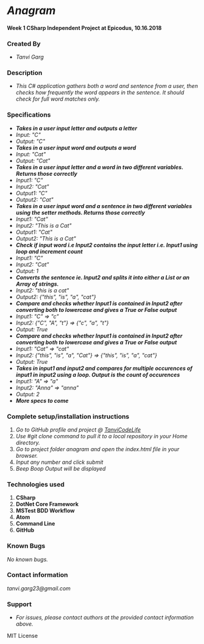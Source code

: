 # _Anagram_
#### Week 1 CSharp Independent Project at Epicodus, 10.16.2018

### Created By
* _Tanvi Garg_

### Description
* _This C# application gathers both a word and sentence from a user, then checks how frequently the word appears in the sentence. It should check for full word matches only._


### Specifications
* _**Takes in a user input letter and outputs a letter**_
* _Input: "C"_
* _Output: "C"_
* _**Takes in a user input word and outputs a word**_
* _Input: "Cat"_
* _Output: "Cat"_
* _**Takes in a user input letter and a word in two different variables. Returns those correctly**_
* _Input1: "C"_
* _Input2: "Cat"_
* _Output1: "C"_
* _Output2: "Cat"_
* _**Takes in a user input word and a sentence in two different variables using the setter methods. Returns those correctly**_
* _Input1: "Cat"_
* _Input2: "This is a Cat"_
* _Output1: "Cat"_
* _Output2: "This is a Cat"_
* _**Check if input word i.e Input2 contains the input letter i.e. Input1 using loop and increment count**_
* _Input1: "C"_
* _Input2: "Cat"_
* _Output: 1_
* _**Converts the sentence ie. Input2 and splits it into either a List or an Array of strings.**_
* _Input2: "this is a cat"_
* _Output2: {"this", "is", "a", "cat"}_
* _**Compare and checks whether Input1 is contained in Input2 after converting both to lowercase and gives a True or False output**_
* _Input1: "C" => "c"_
* _Input2: {"C", "A", "t"} => {"c", "a", "t"}_
* _Output: True_
* _**Compare and checks whether Input1 is contained in Input2 after converting both to lowercase and gives a True or False output**_
* _Input1: "Cat" => "cat"_
* _Input2: {"this", "is", "a", "Cat"} => {"this", "is", "a", "cat"}_
* _Output: True_
* _**Takes in input1 and input2 and compares for multiple occurences of input1 in input2 using a loop. Output is the count of occurences**_
* _Input1: "A" => "a"_
* _Input2: "Anna" => "anna"_
* _Output: 2_
* _**More specs to come**_


### Complete setup/installation instructions
1. _Go to GitHub profile and project @ [TanviCodeLife]()_
2. _Use #git clone <project url> command to pull it to a local repository in your Home directory._
3. _Go to project folder anagram and open the index.html file in your browser._
4. _Input any number and click submit_
4. _Beep Boop Output will be displayed_

### Technologies used
1. **CSharp**
2. **DotNet Core Framework**
3. **MSTest BDD Workflow**
3. **Atom**
4. **Command Line**
5. **GitHub**

### Known Bugs
_No known bugs._

### Contact information
_tanvi.garg23@gmail.com_

### Support
* _For issues, please contact authors at the provided contact information above._

MIT License
